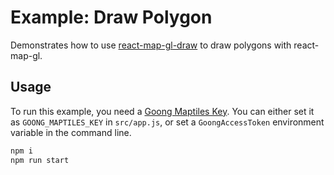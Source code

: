 # Example: Draw Polygon

Demonstrates how to use [react-map-gl-draw](https://github.com/uber/nebula.gl/tree/master/modules/react-map-gl-draw) to draw polygons with react-map-gl.

## Usage

To run this example, you need a [Goong Maptiles Key](https://account.goong.io). You can either set it as `GOONG_MAPTILES_KEY` in `src/app.js`, or set a `GoongAccessToken` environment variable in the command line.

```bash
npm i
npm run start
```
